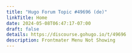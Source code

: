 ```yaml
---
title: "Hugo Forum Topic #49696 (de)"
linkTitle: Home
date: 2024-05-08T06:47:17-07:00
draft: false
details: https://discourse.gohugo.io/t/49696
description: Frontmater Menu Not Showing
---
```

